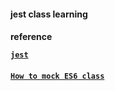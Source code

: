 #### jest class learning

#### reference <p>[`jest`](https://jestjs.io/docs/zh-Hans/getting-started) </p>
#### [`How to mock ES6 class`](https://medium.com/@madhanganesh/how-to-mock-es6-class-749da63268fc)
